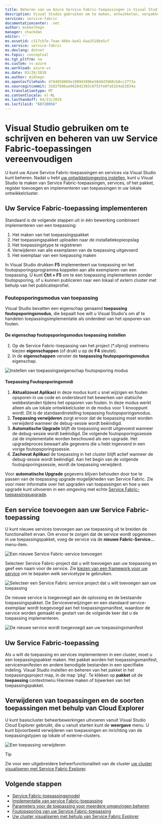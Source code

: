 ```yaml
---
title: Beheren van uw Azure Service Fabric-toepassingen in Visual Studio | Microsoft Docs
description: Visual Studio gebruiken om te maken, ontwikkelen, verpakken, implementeren en fouten opsporen in uw Azure Service Fabric-toepassingen en services.
services: service-fabric
documentationcenter: .net
author: mikkelhegn
manager: chackdan
editor: ''
ms.assetid: c317cb7e-7eae-466e-ba41-6aa2518be5cf
ms.service: service-fabric
ms.devlang: dotnet
ms.topic: conceptual
ms.tgt_pltfrm: na
ms.custom: vs-azure
ms.workload: azure-vs
ms.date: 03/26/2018
ms.author: mikhegn
ms.openlocfilehash: 4744858869e10094389be58ddd3960cb8cc2773a
ms.sourcegitcommit: 3102f886aa962842303c8753fe8fa5324a52834a
ms.translationtype: MT
ms.contentlocale: nl-NL
ms.lasthandoff: 04/23/2019
ms.locfileid: "60720056"
---
```

# <a name="use-visual-studio-to-simplify-writing-and-managing-your-service-fabric-applications"></a>Visual Studio gebruiken om te schrijven en beheren van uw Service Fabric-toepassingen vereenvoudigen
U kunt uw Azure Service Fabric-toepassingen en services via Visual Studio kunt beheren. Nadat u hebt [uw ontwikkelomgeving instellen](service-fabric-get-started.md), kunt u Visual Studio te maken van Service Fabric-toepassingen, services, of het pakket, register toevoegen en implementeren van toepassingen in uw lokale ontwikkelcluster.

## <a name="deploy-your-service-fabric-application"></a>Uw Service Fabric-toepassing implementeren
Standaard is de volgende stappen uit in één bewerking combineert implementeren van een toepassing:

1. Het maken van het toepassingspakket
2. Het toepassingspakket uploaden naar de installatiekopieopslag
3. Het toepassingstype te registreren
4. Verwijderen van alle exemplaren van de toepassing uitgevoerd
5. Het exemplaar van een toepassing maken

In Visual Studio drukken **F5** implementeert uw toepassing en het foutopsporingsprogramma koppelen aan alle exemplaren van een toepassing. U kunt **Ctrl + F5** om te een toepassing implementeren zonder foutopsporing, of u kunnen publiceren naar een lokaal of extern cluster met behulp van het publicatieprofiel.

### <a name="application-debug-mode"></a>Foutopsporingsmodus van toepassing
Visual Studio bevatten een eigenschap genaamd **toepassing foutopsporingsmodus**, die bepaalt hoe wilt u Visual Studio's om af te handelen toepassingsimplementatie als onderdeel van het opsporen van fouten.

#### <a name="to-set-the-application-debug-mode-property"></a>De eigenschap foutopsporingsmodus toepassing instellen
1. Op de Service Fabric-toepassing van het project (*.sfproj) snelmenu kiezen **eigenschappen** (of drukt u op de **F4** sleutel).
2. In de **eigenschappen** venster de **toepassing foutopsporingsmodus** eigenschap.

![Instellen van toepassingseigenschap foutopsporing modus][debugmodeproperty]

#### <a name="application-debug-modes"></a>Toepassing Foutopsporingsmodi

1. **Aktualizovat Aplikaci** in deze modus kunt u snel wijzigen en fouten opsporen in uw code en ondersteunt het bewerken van statische webbestanden tijdens het opsporen van fouten. In deze modus werkt alleen als uw lokale ontwikkelcluster in de modus voor 1-knooppunt wordt. Dit is de standaardinstelling toepassing foutopsporingsmodus.
2. **Toepassing verwijderen** zorgt ervoor dat de toepassing moet worden verwijderd wanneer de debug-sessie wordt beëindigd.
3. **Automatische Upgrade** blijft de toepassing wordt uitgevoerd wanneer de debug-sessie wordt beëindigd. De volgende foutopsporingssessie zal de implementatie worden beschouwd als een upgrade. Het upgradeproces bewaart alle gegevens die u hebt ingevoerd in een vorige foutopsporingssessie.
4. **Zachovat Aplikaci** de toepassing in het cluster blijft actief wanneer de debug-sessie wordt beëindigd. Aan het begin van de volgende foutopsporingssessie, wordt de toepassing verwijderd.

Voor **automatische Upgrade** gegevens blijven behouden door toe te passen van de toepassing upgrade mogelijkheden van Service Fabric. Zie voor meer informatie over het upgraden van toepassingen en hoe u een upgrade kunt uitvoeren in een omgeving met echte [Service Fabric-toepassingsupgrade](service-fabric-application-upgrade.md).

## <a name="add-a-service-to-your-service-fabric-application"></a>Een service toevoegen aan uw Service Fabric-toepassing
U kunt nieuwe services toevoegen aan uw toepassing uit te breiden de functionaliteit ervan. Om ervoor te zorgen dat de service wordt opgenomen in uw toepassingspakket, voeg de service via de **nieuwe Fabric-Service...**  menu-item.

![Een nieuwe Service Fabric-service toevoegen][newservice]

Selecteer Service Fabric-project dat u wilt toevoegen aan uw toepassing en geef een naam voor de service.  Zie [kiezen van een framework voor uw service](service-fabric-choose-framework.md) om te bepalen welk servicetype te gebruiken.

![Selecteer een Service Fabric service project dat u wilt toevoegen aan uw toepassing][addserviceproject]

De nieuwe service is toegevoegd aan de oplossing en de bestaande toepassingspakket. De Serviceverwijzingen en een standaard service-exemplaar wordt toegevoegd aan het toepassingsmanifest, waardoor de service worden gemaakt en gestart van de volgende keer dat u de toepassing implementeren.

![De nieuwe service wordt toegevoegd aan uw toepassingsmanifest][newserviceapplicationmanifest]

## <a name="package-your-service-fabric-application"></a>Uw Service Fabric-toepassing
Als u wilt de toepassing en services implementeren in een cluster, moet u een toepassingspakket maken.  Het pakket worden het toepassingsmanifest, servicemanifesten en andere benodigde bestanden in een specifieke indeling.  Visual Studio instellen en beheren van het pakket in het toepassingsproject map, in de map 'pkg'.  Te klikken op **pakket** uit de **toepassing** contextmenu Hiermee maken of bijwerken van het toepassingspakket.

## <a name="remove-applications-and-application-types-using-cloud-explorer"></a>Verwijderen van toepassingen en de soorten toepassingen met behulp van Cloud Explorer
U kunt basiscluster beheerbewerkingen uitvoeren vanuit Visual Studio Cloud Explorer gebruikt, die u vanuit starten kunt de **weergave** menu. U kunt bijvoorbeeld verwijderen van toepassingen en inrichting van de toepassingstypen op lokale of externe-clusters.

![Een toepassing verwijderen][removeapplication]

> [!TIP]
> Zie voor een uitgebreidere beheerfunctionaliteit van de cluster [uw cluster visualiseren met Service Fabric Explorer](service-fabric-visualizing-your-cluster.md).
>
>

<!--Every topic should have next steps and links to the next logical set of content to keep the customer engaged-->
## <a name="next-steps"></a>Volgende stappen
* [Service Fabric-toepassingsmodel](service-fabric-application-model.md)
* [Implementatie van service Fabric-toepassing](service-fabric-deploy-remove-applications.md)
* [Parameters voor de toepassing voor meerdere omgevingen beheren](service-fabric-manage-multiple-environment-app-configuration.md)
* [Foutopsporing van uw Service Fabric-toepassing](service-fabric-debugging-your-application.md)
* [Uw cluster visualiseren met behulp van Service Fabric Explorer](service-fabric-visualizing-your-cluster.md)

<!--Image references-->
[addserviceproject]:./media/service-fabric-manage-application-in-visual-studio/addserviceproject.png
[manageservicefabric]: ./media/service-fabric-manage-application-in-visual-studio/manageservicefabric.png
[newservice]:./media/service-fabric-manage-application-in-visual-studio/newservice.png
[newserviceapplicationmanifest]:./media/service-fabric-manage-application-in-visual-studio/newserviceapplicationmanifest.png
[debugmodeproperty]:./media/service-fabric-manage-application-in-visual-studio/debugmodeproperty.png
[removeapplication]:./media/service-fabric-manage-application-in-visual-studio/removeapplication.png
